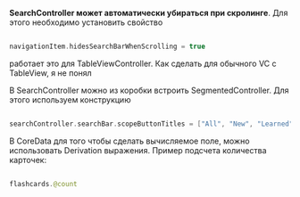 **SearchController может автоматически убираться при скролинге**. Для этого необходимо установить свойство

```swift

navigationItem.hidesSearchBarWhenScrolling = true

```
работает это для TableViewController. Как сделать для обычного VC с TableView, я не понял

В SearchController можно из коробки встроить SegmentedController. Для этого используем конструкцию

```swift

searchController.searchBar.scopeButtonTitles = ["All", "New", "Learned"]

```

В CoreData для того чтобы сделать вычисляемое поле, можно использовать Derivation выражения. 
Пример подсчета количества карточек:

```swift

flashcards.@count

```